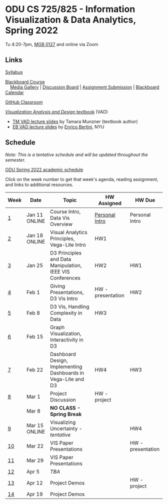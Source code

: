 # ODU CS 725/825 - Information Visualization & Data Analytics, Spring 2022

Tu 4:20-7pm, [MGB 0127](https://www.odu.edu/ts/labs-classrooms/technology-classrooms/mgb) and online via Zoom

## Links

[Syllabus](syllabus.md)

[Blackboard Course](https://www.blackboard.odu.edu/ultra/courses/_394424_1/cl/outline)  
&nbsp; &nbsp; [Media Gallery](https://www.blackboard.odu.edu/webapps/blackboard/content/launchLink.jsp?course_id=_394424_1&tool_id=_5549_1&tool_type=TOOL&mode=cpview&mode=reset) | [Discussion Board](https://www.blackboard.odu.edu/webapps/blackboard/content/launchLink.jsp?course_id=_394424_1&tool_id=_2588_1&tool_type=TOOL&mode=cpview&mode=reset) | [Assignment Submission](https://www.blackboard.odu.edu/webapps/blackboard/content/listContentEditable.jsp?content_id=_10420532_1&course_id=_394424_1&mode=reset) | [Blackboard Calendar](https://www.blackboard.odu.edu/webapps/blackboard/content/launchLink.jsp?course_id=_394424_1&tool_id=_152_1&tool_type=TOOL&mode=cpview&mode=reset)

[GitHub Classroom](https://classroom.github.com/classrooms/76785200-odu-cs-725-information-visualization-spring-2022)

[*Visualization Analysis and Design* textbook](https://www.cs.ubc.ca/~tmm/vadbook/) (VAD)
* [TM VAD lecture slides](https://www.cs.ubc.ca/~tmm/talks.html#vadallslides) by Tamara Munzner (textbook author)
* [EB VAD lecture slides](http://bit.ly/lecture-slides-iv16) by [Enrico Bertini](http://enrico.bertini.io/), NYU

## Schedule

*Note: This is a tentative schedule and will be updated throughout the semester.*

[ODU Spring 2022 academic schedule](https://www.odu.edu/academics/calendar/spring)

Click on the week number to get that week's agenda, reading assignment, and links to additional resources.

|Week |Date|Topic|HW Assigned|HW Due|
|---|---|---|---|---|
|[1](agenda.md#week-1)|	Jan 11<br/>ONLINE|	Course Intro, Data Vis Overview | [Personal Intro](https://www.blackboard.odu.edu/webapps/discussionboard/do/forum?action=list_threads&course_id=_394424_1&nav=discussion_board_entry&conf_id=_457380_1&forum_id=_495686_1) | Personal Intro|
|[2](agenda.md#week-2)|	Jan 18<br/>ONLINE|	Visual Analytics Principles, Vega-Lite Intro | HW1 |  |
|[3](agenda.md#week-3)|	Jan 25|	D3 Principles and Data Manipulation, IEEE VIS Conferences  | HW2 | HW1 |
|[4](agenda.md#week-4)|	Feb 1| Giving Presentations, D3 Vis Intro  | HW - presentation | HW2 | 
|[5](agenda.md#week-5)|	Feb 8| D3 Vis, Handling Complexity in Data  | HW3 |  | 
|[6](agenda.md#week-6)|	Feb 15|	Graph Visualization, Interactivity in D3 |  | | 
|[7](agenda.md#week-7)|	Feb 22|	Dashboard Design, Implementing Dashboards in Vega-Lite and D3 | HW4 | HW3 | 
|[8](agenda.md#week-8)|	Mar 1|	Project Discussion | HW - project | | 
||	Mar 8|	**NO CLASS - Spring Break** | | | 
|[9](agenda.md#week-9)|	Mar 15<br/>ONLINE|	Visualizing Uncertainty - *tentative*  | | HW4 | 
|[10](agenda.md#week-10)| Mar 22|	VIS Paper Presentations | | HW - presentation | 
|[11](agenda.md#week-11)| Mar 29|	VIS Paper Presentations | | | 
|[12](agenda.md#week-12)| Apr 5|	*TBA* | | | 
|[13](agenda.md#week-13)| Apr 12|	Project Demos | | HW - project | 
|[14](agenda.md#week-14)| Apr 19|	Project Demos | | | 

